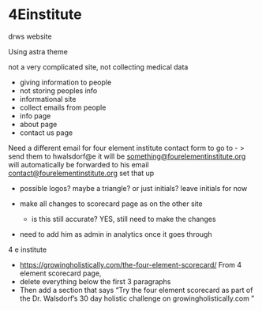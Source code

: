 # 4Einstitute
drws website

Using astra theme

not a very complicated site, 
not collecting medical data

- giving information to people
- not storing peoples info 
- informational site
- collect emails from people
- info page
- about page
- contact us page

Need a different email for four element institute contact form to go to - > send them to  hwalsdorf@e it will be something@fourelementinstitute.org will automatically be forwarded to his email contact@fourelementinstitute.org set that up

- possible logos? maybe a triangle? or just initials? leave initials for now
- make all changes to scorecard page as on the other site
  - is this still accurate? YES, still need to make the changes

- need to add him as admin in analytics once it goes through

4 e institute 
- https://growingholistically.com/the-four-element-scorecard/ From 4 element scorecard page, 
- delete everything below the first 3 paragraphs 
- Then add a section that says “Try the four element scorecard as part of the Dr. Walsdorf’s 30 day holistic challenge on growingholistically.com ”
